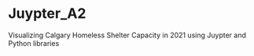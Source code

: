 # Juypter_A2
Visualizing Calgary Homeless Shelter Capacity in 2021 using Juypter and Python libraries
